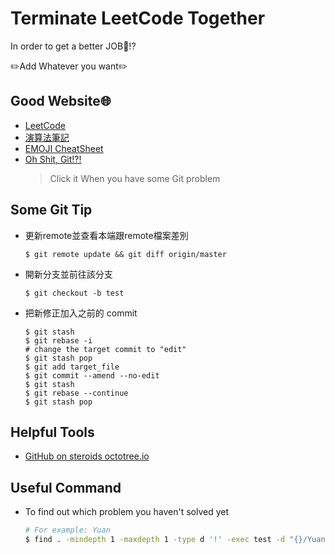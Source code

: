 # Terminate LeetCode Together
In order to get a better JOB👔!?

️️✏️Add Whatever you want✏️

## Good Website🌐
- [LeetCode](https://leetcode.com/)
- [演算法筆記](http://www2.csie.ntnu.edu.tw/~u91029/)
- [EMOJI CheatSheet](https://gist.github.com/roachhd/1f029bd4b50b8a524f3c)
- [Oh Shit, Git!?!](https://ohshitgit.com/)
	> Click it When you have some Git problem

## Some Git Tip
- 更新remote並查看本端跟remote檔案差別
	```shell
	$ git remote update && git diff origin/master
	```

- 開新分支並前往該分支
	```shell
	$ git checkout -b test
	```

- 把新修正加入之前的 commit
	```shell
	$ git stash
  $ git rebase -i
  	# change the target commit to "edit"
  	$ git stash pop
  	$ git add target_file
  	$ git commit --amend --no-edit
  	$ git stash
  	$ git rebase --continue
  	$ git stash pop
	```

## Helpful Tools
- [GitHub on steroids octotree.io](https://github.com/ovity/octotree)

## Useful Command
- To find out which problem you haven't solved yet
  	```sh
  	# For example: Yuan
  	$ find . -mindepth 1 -maxdepth 1 -type d '!' -exec test -d "{}/Yuan" ';' -print
  	```
